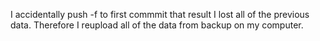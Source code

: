 I accidentally push -f to first commmit that result I lost all of the previous data. Therefore I reupload all of the data from backup on my computer.